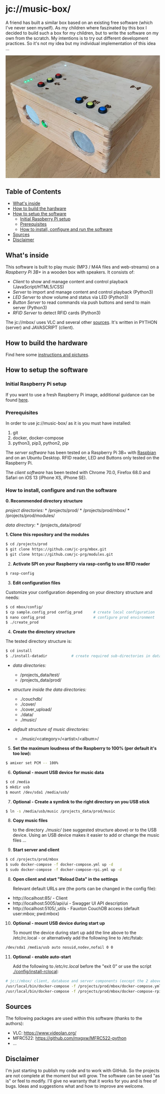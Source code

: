 # jc://music-box/

A friend has built a similar box based on an existing free software (which I've never seen myself). As my children where faszinated by this box I decided to build such a box for my children, but to write the software on my own from the scratch. My intentions is to try out different development practices. So it's not my idea but my individual implementation of this idea ...

![mbox image](docs/images/mbox.jpg)

## Table of Contents

- [What's inside](#whats-inside)
- [How to build the hardware](#how-to-build-the-hardware)
- [How to setup the software](#how-to-setup-the-software)
  - [Initial Raspberry Pi setup](#initial-raspberry-pi-setup)
  - [Prerequisites](#prerequisites)
  - [How to install, configure and run the software](#how-to-install-configure-and-run-the-software)
- [Sources](#sources)
- [Disclaimer](#disclaimer)

## What's inside

This software is built to play music (MP3 / M4A files and web-streams) on a _Raspberry Pi 3B+_ in a wooden box with speakers. It consists of:

- *Client* to show and manage content and control playback (JavaScript/HTML5/CSS)
- *Server* to import and manage content and control playback (Python3)
- *LED Server* to show volume and status via LED (Python3)
- *Button Server* to read commands via push buttons and send to main server (Python3)
- *RFID Server* to detect RFID cards (Python3)

The jc://mbox/ uses VLC and several other [sources](#sources). It's written in PYTHON (server) and JAVASCRIPT (client).

## How to build the hardware

Find here some [instructions and pictures](docs/INSTRUCTION_BUILD_HARDWARE.md).

## How to setup the software

### Initial Raspberry Pi setup

If you want to use a fresh Raspberry Pi image, additional guidance can be found [here](docs/INSTRUCTION_PREPARE_RPI.md).

### Prerequisites

In order to use jc://music-box/ as it is you must have installed:

1. git
2. docker, docker-compose
3. python3, pip3, python2, pip

The *server software* has been tested on a Raspberry Pi 3B+ with [Raspbian](docs/INSTRUCTION_PREPARE_RPI.md) and on an Ubuntu Desktop. RFID reader, LED and Buttons only tested on the Raspberry Pi.

The *client software* has been tested with Chrome 70.0, Firefox 68.0 and Safari on iOS 13 (iPhone XS, iPhone SE).

### How to install, configure and run the software

**0. Recommended directory structure**

  *project directories:*
    * /projects/prod/
    * /projects/prod/mbox/
    * /projects/prod/modules/

  *data directory:*
    * /projects_data/prod/


**1. Clone this repository and the modules**

```bash
$ cd /projects/prod
$ git clone https://github.com/jc-prg/mbox.git
$ git clone https://github.com/jc-prg/modules.git
```


2. **Activate SPI on your Raspberry via rasp-config to use RFID reader**

```bash
$ rasp-config
```


3. **Edit configuration files**

  Customize your configuration depending on your directory structure and needs:

```bash
$ cd mbox/config/
$ cp sample.config_prod config_prod     # create local configuration
$ nano config_prod                      # configure prod environment
$ ./create_prod
```


4. **Create the directory structure**

  The tested directory structure is:

```bash
$ cd install
$ ./install-datadir           # create required sub-directories in data-dir, chmod 777 for cover_upload
```

  * *data directories:*
    * /projects_data/test/
    * /projects_data/prod/

  * *structure inside the data directories:*
    * ./couchdb/
    * ./cover/
    * ./cover_upload/
    * ./data/
    * ./music/

  * *default structure of music directories:*
    * ./music/&lt;category&gt;/&lt;artist&gt;/&lt;album&gt;/


5. **Set the maximum loudness of the Raspberry to 100% (per default it's too low):**

```bash
$ amixer set PCM -- 100%
```


6. **Optional - mount USB device for music data**

```bash
$ cd /media
$ mkdir usb
$ mount /dev/sda1 /media/usb/
```


7. **Optional - Create a symlink to the right directory on you USB stick**

```bash
$ ln -s /media/usb/music /projects_data/prod/music
```


8. **Copy music files** 

   to the directory *./music/* (see suggested structure above) or to the USB device. Using an USB device makes it easier to add or change the music files ...


9. **Start server and client**

```bash
$ cd /projects/prod/mbox
$ sudo docker-compose -f docker-compose.yml up -d
$ sudo docker-compose -f docker-compose-rpi.yml up -d
```


8. **Open client and start "Reload Data" in the settings**

   Relevant default URLs are (the ports can be changed in the config file):

  * http://localhost:85/          - Client
  * http://localhost:5005/api/ui  - Swagger UI API description
  * http://localhost:5105/_utils  - Fauxton CouchDB access (default user:mbox; pwd:mbox)


10. **Optional - mount USB device during start up**

    To mount the device during start up add the line above to the /etc/rc.local - or alternatively add the following line to /etc/fstab:

```bash
/dev/sda1 /media/usb auto nosuid,nodev,nofail 0 0

```


11. **Optional - enable auto-start**

    Add the following to */etc/rc.local* before the "exit 0" or use the script [./config/install-rclocal](../config/install-rclocal):

```bash
# jc://mbox/ client, database and server components (except the 2 above)
/usr/local/bin/docker-compose -f /projects/prod/mbox/docker-compose.yml up -d &
/usr/local/bin/docker-compose -f /projects/prod/mbox/docker-compose-rpi.yml up -d &
```


## Sources

The following packages are used within this software (thanks to the authors):

* VLC: https://www.videolan.org/
* MFRC522: https://github.com/mxgxw/MFRC522-python
* ...

## Disclaimer

I'm just starting to publish my code and to work with GitHub. So the projects are not complete at the moment but will grow.
The software can be used "as is" or feel to modify. I'll give no warranty that it works for you and is free of bugs. Ideas and suggestions what and how to improve are welcome.

